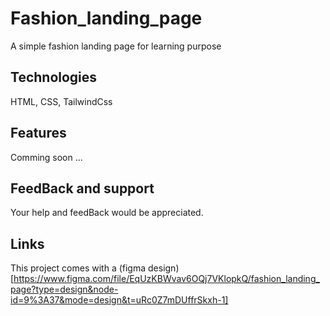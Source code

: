 #  Fashion_landing_page
A simple fashion landing page for learning purpose

## Technologies
HTML, CSS, TailwindCss

## Features 
Comming soon ...

## FeedBack and support
Your help and feedBack would be appreciated.

## Links
This project comes with a (figma design)[https://www.figma.com/file/EqUzKBWvav6OQj7VKlopkQ/fashion_landing_page?type=design&node-id=9%3A37&mode=design&t=uRc0Z7mDUffrSkxh-1]
